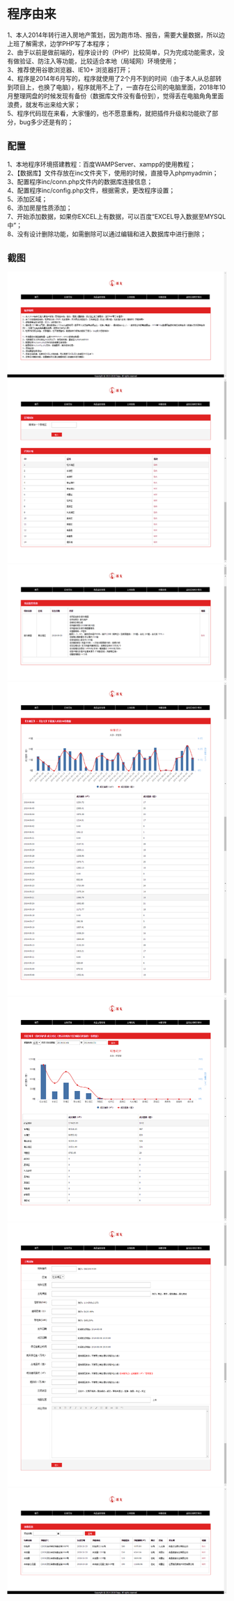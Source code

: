 程序由来
====
1、本人2014年转行进入房地产策划，因为跑市场、报告，需要大量数据，所以边上班了解需求，边学PHP写了本程序；<br>
2、由于以前是做前端的，程序设计的（PHP）比较简单，只为完成功能需求，没有做验证、防注入等功能，比较适合本地（局域网）环境使用；<br>
3、推荐使用谷歌浏览器、IE10+ 浏览器打开；<br>
4、程序是2014年6月写的，程序就使用了2个月不到的时间（由于本人从总部转到项目上，也换了电脑），程序就用不上了，一直存在公司的电脑里面，2018年10月整理网盘的时候发现有备份（数据库文件没有备份到），觉得丢在电脑角角里面浪费，就发布出来给大家；<br>
5、程序代码现在来看，大家懂的，也不愿意重构，就把插件升级和功能砍了部分，bug多少还是有的；<br>
		
	
配置
-------			
1、本地程序环境搭建教程：百度WAMPServer、xampp的使用教程；<br>
2、【数据库】文件存放在inc文件夹下，使用的时候，直接导入phpmyadmin；<br>
3、配置程序inc/conn.php文件内的数据库连接信息；<br>
4、配置程序inc/config.php文件，根据需求，更改程序设置；<br>
5、添加区域；<br>
6、添加房屋性质添加；<br>
7、开始添加数据，如果你EXCEL上有数据，可以百度“EXCEL导入数据至MYSQL中”；<br>
8、没有设计删除功能，如需删除可以通过编辑和进入数据库中进行删除；<br>


截图
-------
![image](https://github.com/huige728/FangData/blob/master/screenshot/index.png)
![image](https://github.com/huige728/FangData/blob/master/screenshot/area.png)
![image](https://github.com/huige728/FangData/blob/master/screenshot/info.png)
![image](https://github.com/huige728/FangData/blob/master/screenshot/shuji-1.png)
![image](https://github.com/huige728/FangData/blob/master/screenshot/shuji-2.png)
![image](https://github.com/huige728/FangData/blob/master/screenshot/tudi.png)
![image](https://github.com/huige728/FangData/blob/master/screenshot/yushou.png)
